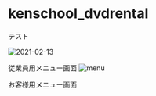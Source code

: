 # kenschool_dvdrental

テスト

![2021-02-13](https://user-images.githubusercontent.com/78636195/107844260-42432f80-6e15-11eb-9fba-1fa72c14b118.png)

従業員用メニュー画面
![menu](https://user-images.githubusercontent.com/78636195/107893384-3d45c380-6f6e-11eb-89ed-31682907071e.png)

お客様用メニュー画面
